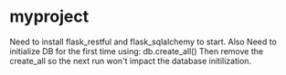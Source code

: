 # myproject

Need to install flask_restful and flask_sqlalchemy to start. 
Also Need to initialize DB for the first time using:
db.create_all()
Then remove the create_all so the next run won't impact the database initilization. 

